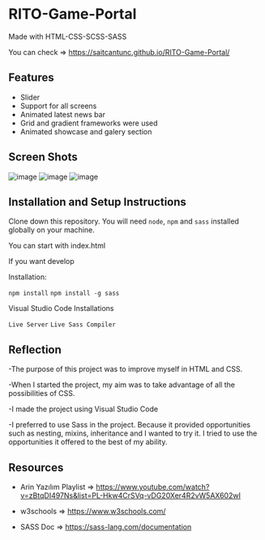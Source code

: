 # RITO-Game-Portal

Made with HTML-CSS-SCSS-SASS

You can check => https://saitcantunc.github.io/RITO-Game-Portal/



## Features

- Slider
- Support for all screens
- Animated latest news bar
- Grid and gradient frameworks were used
- Animated showcase and galery section 

  
## Screen Shots

![image](https://user-images.githubusercontent.com/73478972/143019073-4e1d22b1-de8e-4e49-ac57-937da9d5ab04.png)
![image](https://user-images.githubusercontent.com/73478972/143019157-1777a525-47e5-478d-8119-6093c944f182.png)
![image](https://user-images.githubusercontent.com/73478972/143019220-8c79e987-af2a-451c-aace-8314fb96f561.png)

  
## Installation and Setup Instructions
 
 Clone down this repository. You will need `node`, `npm` and `sass` installed globally on your machine.
 
 You can start with index.html

 If you want develop

 Installation:

 `npm install`
 `npm install -g sass`

 Visual Studio Code Installations

 `Live Server`
 `Live Sass Compiler`

 


    
## Reflection

-The purpose of this project was to improve myself in HTML and CSS.

-When I started the project, my aim was to take advantage of all the possibilities of CSS.

-I made the project using Visual Studio Code

-I preferred to use Sass in the project. Because it provided opportunities such as nesting, mixins, inheritance and I wanted to try it. I tried to use the opportunities it offered to the best of my ability.

  
## Resources

- Arin Yazılım Playlist => https://www.youtube.com/watch?v=zBtqDI497Ns&list=PL-Hkw4CrSVq-vDG20Xer4R2vW5AX602wI

- w3schools => https://www.w3schools.com/

- SASS Doc => https://sass-lang.com/documentation
